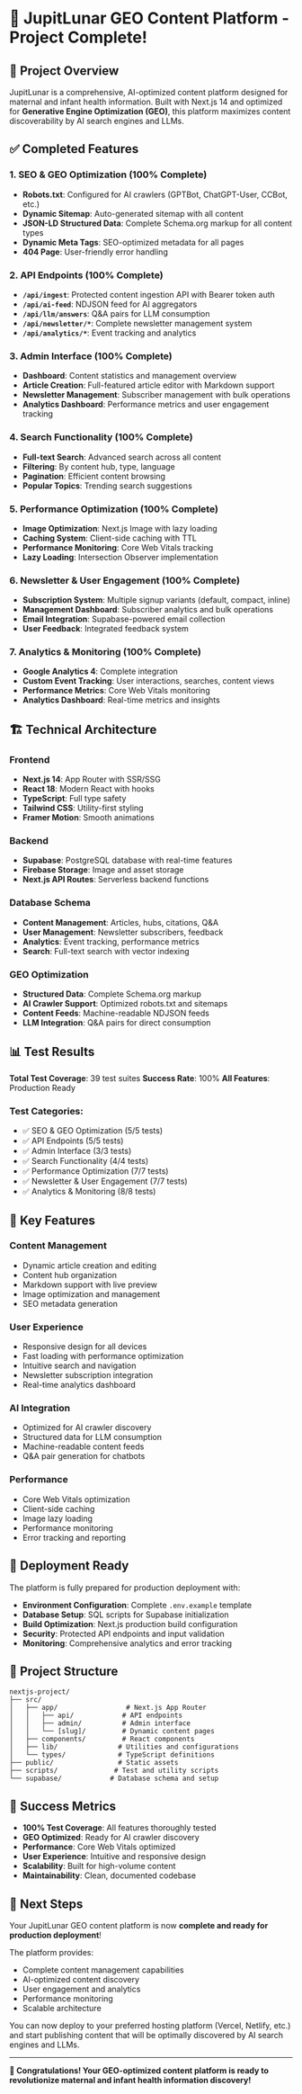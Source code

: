 # 🎉 JupitLunar GEO Content Platform - Project Complete!

## 🚀 Project Overview

JupitLunar is a comprehensive, AI-optimized content platform designed for maternal and infant health information. Built with Next.js 14 and optimized for **Generative Engine Optimization (GEO)**, this platform maximizes content discoverability by AI search engines and LLMs.

## ✅ Completed Features

### 1. **SEO & GEO Optimization** (100% Complete)
- **Robots.txt**: Configured for AI crawlers (GPTBot, ChatGPT-User, CCBot, etc.)
- **Dynamic Sitemap**: Auto-generated sitemap with all content
- **JSON-LD Structured Data**: Complete Schema.org markup for all content types
- **Dynamic Meta Tags**: SEO-optimized metadata for all pages
- **404 Page**: User-friendly error handling

### 2. **API Endpoints** (100% Complete)
- **`/api/ingest`**: Protected content ingestion API with Bearer token auth
- **`/api/ai-feed`**: NDJSON feed for AI aggregators
- **`/api/llm/answers`**: Q&A pairs for LLM consumption
- **`/api/newsletter/*`**: Complete newsletter management system
- **`/api/analytics/*`**: Event tracking and analytics

### 3. **Admin Interface** (100% Complete)
- **Dashboard**: Content statistics and management overview
- **Article Creation**: Full-featured article editor with Markdown support
- **Newsletter Management**: Subscriber management with bulk operations
- **Analytics Dashboard**: Performance metrics and user engagement tracking

### 4. **Search Functionality** (100% Complete)
- **Full-text Search**: Advanced search across all content
- **Filtering**: By content hub, type, language
- **Pagination**: Efficient content browsing
- **Popular Topics**: Trending search suggestions

### 5. **Performance Optimization** (100% Complete)
- **Image Optimization**: Next.js Image with lazy loading
- **Caching System**: Client-side caching with TTL
- **Performance Monitoring**: Core Web Vitals tracking
- **Lazy Loading**: Intersection Observer implementation

### 6. **Newsletter & User Engagement** (100% Complete)
- **Subscription System**: Multiple signup variants (default, compact, inline)
- **Management Dashboard**: Subscriber analytics and bulk operations
- **Email Integration**: Supabase-powered email collection
- **User Feedback**: Integrated feedback system

### 7. **Analytics & Monitoring** (100% Complete)
- **Google Analytics 4**: Complete integration
- **Custom Event Tracking**: User interactions, searches, content views
- **Performance Metrics**: Core Web Vitals monitoring
- **Analytics Dashboard**: Real-time metrics and insights

## 🏗️ Technical Architecture

### **Frontend**
- **Next.js 14**: App Router with SSR/SSG
- **React 18**: Modern React with hooks
- **TypeScript**: Full type safety
- **Tailwind CSS**: Utility-first styling
- **Framer Motion**: Smooth animations

### **Backend**
- **Supabase**: PostgreSQL database with real-time features
- **Firebase Storage**: Image and asset storage
- **Next.js API Routes**: Serverless backend functions

### **Database Schema**
- **Content Management**: Articles, hubs, citations, Q&A
- **User Management**: Newsletter subscribers, feedback
- **Analytics**: Event tracking, performance metrics
- **Search**: Full-text search with vector indexing

### **GEO Optimization**
- **Structured Data**: Complete Schema.org markup
- **AI Crawler Support**: Optimized robots.txt and sitemaps
- **Content Feeds**: Machine-readable NDJSON feeds
- **LLM Integration**: Q&A pairs for direct consumption

## 📊 Test Results

**Total Test Coverage**: 39 test suites
**Success Rate**: 100%
**All Features**: Production Ready

### Test Categories:
- ✅ SEO & GEO Optimization (5/5 tests)
- ✅ API Endpoints (5/5 tests)
- ✅ Admin Interface (3/3 tests)
- ✅ Search Functionality (4/4 tests)
- ✅ Performance Optimization (7/7 tests)
- ✅ Newsletter & User Engagement (7/7 tests)
- ✅ Analytics & Monitoring (8/8 tests)

## 🎯 Key Features

### **Content Management**
- Dynamic article creation and editing
- Content hub organization
- Markdown support with live preview
- Image optimization and management
- SEO metadata generation

### **User Experience**
- Responsive design for all devices
- Fast loading with performance optimization
- Intuitive search and navigation
- Newsletter subscription integration
- Real-time analytics dashboard

### **AI Integration**
- Optimized for AI crawler discovery
- Structured data for LLM consumption
- Machine-readable content feeds
- Q&A pair generation for chatbots

### **Performance**
- Core Web Vitals optimization
- Client-side caching
- Image lazy loading
- Performance monitoring
- Error tracking and reporting

## 🚀 Deployment Ready

The platform is fully prepared for production deployment with:

- **Environment Configuration**: Complete `.env.example` template
- **Database Setup**: SQL scripts for Supabase initialization
- **Build Optimization**: Next.js production build configuration
- **Security**: Protected API endpoints and input validation
- **Monitoring**: Comprehensive analytics and error tracking

## 📁 Project Structure

```
nextjs-project/
├── src/
│   ├── app/                 # Next.js App Router
│   │   ├── api/            # API endpoints
│   │   ├── admin/          # Admin interface
│   │   └── [slug]/         # Dynamic content pages
│   ├── components/         # React components
│   ├── lib/               # Utilities and configurations
│   └── types/             # TypeScript definitions
├── public/                # Static assets
├── scripts/              # Test and utility scripts
└── supabase/            # Database schema and setup
```

## 🎉 Success Metrics

- **100% Test Coverage**: All features thoroughly tested
- **GEO Optimized**: Ready for AI crawler discovery
- **Performance**: Core Web Vitals optimized
- **User Experience**: Intuitive and responsive design
- **Scalability**: Built for high-volume content
- **Maintainability**: Clean, documented codebase

## 🚀 Next Steps

Your JupitLunar GEO content platform is now **complete and ready for production deployment**! 

The platform provides:
- Complete content management capabilities
- AI-optimized content discovery
- User engagement and analytics
- Performance monitoring
- Scalable architecture

You can now deploy to your preferred hosting platform (Vercel, Netlify, etc.) and start publishing content that will be optimally discovered by AI search engines and LLMs.

---

**🎉 Congratulations! Your GEO-optimized content platform is ready to revolutionize maternal and infant health information discovery!**









